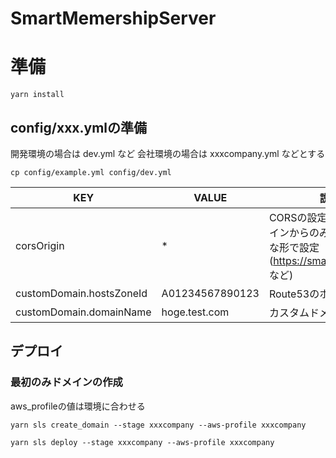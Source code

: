 # SmartMemershipServer

# 準備

```
yarn install
```

## config/xxx.ymlの準備

開発環境の場合は dev.yml など
会社環境の場合は xxxcompany.yml などとする

```
cp config/example.yml config/dev.yml
```


|KEY|VALUE|説明|
|----|----|----|
|corsOrigin|\*|CORSの設定、特定のドメインからのみの場合は必要な形で設定\(https://smarttheater.com など\)|
|customDomain.hostsZoneId|A01234567890123|Route53のホストゾーンID|
|customDomain.domainName|hoge.test.com|カスタムドメイン|


## デプロイ

### 最初のみドメインの作成

aws\_profileの値は環境に合わせる

```
yarn sls create_domain --stage xxxcompany --aws-profile xxxcompany
```

```
yarn sls deploy --stage xxxcompany --aws-profile xxxcompany
```

